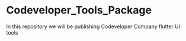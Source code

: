 # Codeveloper_Tools_Package
 In this repository we will be publishing Codeveloper Company flutter UI tools
